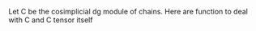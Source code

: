 Let C be the cosimplicial dg module of chains. Here are function to deal with C and C tensor itself
